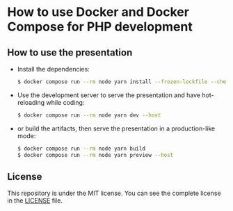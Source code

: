 # How to use Docker and Docker Compose for PHP development

## How to use the presentation

- Install the dependencies:
  ```bash
  $ docker compose run --rm node yarn install --frozen-lockfile --check-files
  ```

- Use the development server to serve the presentation and have hot-reloading while coding:
  ```bash
  $ docker compose run --rm node yarn dev --host
  ```

- or build the artifacts, then serve the presentation in a production-like mode:
  ```bash
  $ docker compose run --rm node yarn build
  $ docker compose run --rm node yarn preview --host
  ```

## License

This repository is under the MIT license. You can see the complete license in the [LICENSE](./LICENSE) file.
